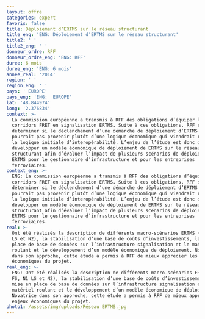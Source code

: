 ```yaml
---
layout: offre
categories: expert
favoris: false
title: Déploiement d’ERTMS sur le réseau structurant
title_eng: 'ENG: Déploiement d’ERTMS sur le réseau structurant'
title2: ' '
title2_eng: ' '
donneur_ordre: RFF
donneur_ordre_eng: 'ENG: RFF'
duree: 6 mois
duree_eng: 'ENG: 6 mois'
annee_real: '2014'
region: ' '
region_eng: ' '
pays: ' EUROPE'
pays_eng: 'ENG:  EUROPE'
lat: '48.844974'
long: '2.376834'
context: >-
  La commission européenne a transmis à RFF des obligations d’équiper les
  corridors FRET en signalisation ERTMS. Suite à ces obligations, RFF souhaite
  déterminer si le déclenchement d’une démarche de déploiement d’ERTMS ne
  pourrait pas provenir plutôt d’une logique économique qui viendrait renforcer
  la logique initiale d’interopérabilité. L’enjeu de l’étude est donc de
  développer un modèle économique de déploiement de ERTMS sur le réseau
  structurant afin d’évaluer l’impact de plusieurs scénarios de déploiement
  ERTMS pour le gestionnaire d’infrastructure et pour les entreprises
  ferroviaires.
context_eng: >-
  ENG: La commission européenne a transmis à RFF des obligations d’équiper les
  corridors FRET en signalisation ERTMS. Suite à ces obligations, RFF souhaite
  déterminer si le déclenchement d’une démarche de déploiement d’ERTMS ne
  pourrait pas provenir plutôt d’une logique économique qui viendrait renforcer
  la logique initiale d’interopérabilité. L’enjeu de l’étude est donc de
  développer un modèle économique de déploiement de ERTMS sur le réseau
  structurant afin d’évaluer l’impact de plusieurs scénarios de déploiement
  ERTMS pour le gestionnaire d’infrastructure et pour les entreprises
  ferroviaires.
real: >-
  Ont été réalisés la description de différents macro-scénarios ERTMS (N1 FS, N1
  LS et N2), la stabilisation d’une base de coûts d’investissements, la mise en
  place de base de données sur l’infrastructure signalisation et le matériel
  roulant et le développement d’un modèle économique de déploiement. Novatrice
  dans son approche, cette étude a permis à RFF de mieux apprécier les enjeux
  économiques du projet.
real_eng: >-
  ENG: Ont été réalisés la description de différents macro-scénarios ERTMS (N1
  FS, N1 LS et N2), la stabilisation d’une base de coûts d’investissements, la
  mise en place de base de données sur l’infrastructure signalisation et le
  matériel roulant et le développement d’un modèle économique de déploiement.
  Novatrice dans son approche, cette étude a permis à RFF de mieux apprécier les
  enjeux économiques du projet.
photo1: /assets/img/uploads/Réseau ERTMS.jpg
---
```


